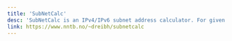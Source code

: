 ```yaml
---
title: 'SubNetCalc'
desc: 'SubNetCalc is an IPv4/IPv6 subnet address calculator. For given IPv4 or IPv6 address and netmask or prefix length, it calculates network address, broadcast address, maximum number of hosts and host address range. The output is colourized for better readability (e.g. network part, host part). Also, it prints the addresses in binary format for better understandability. Furthermore, it can identify the address type (e.g. multicast, unique local, site local, etc.) and extract additional information from the address (e.g. type, scope, interface ID, etc.). Finally, it can generate IPv6 unique local prefixes.'
link: https://www.nntb.no/~dreibh/subnetcalc
---
```


